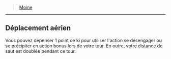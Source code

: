 ﻿---
!Generic
Id: monk_hd.md#déplacement-aérien
ParentLink: monk_hd.md#moine
Name: Déplacement aérien
ParentName: Moine
NameLevel: 2
---
> [Moine](hd_monk.md)

---

## Déplacement aérien

Vous pouvez dépenser 1 point de ki pour utiliser l'action se désengager ou se précipiter en action bonus lors de votre tour. En outre, votre distance de saut est doublée pendant ce tour.

